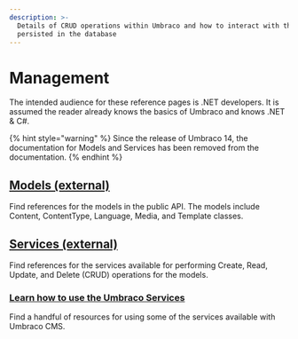 ```yaml
---
description: >-
  Details of CRUD operations within Umbraco and how to interact with the data
  persisted in the database
---
```


# Management

The intended audience for these reference pages is .NET developers. It is assumed the reader already knows the basics of Umbraco and knows .NET & C#.

{% hint style="warning" %}
Since the release of Umbraco 14, the documentation for Models and Services has been removed from the documentation.
{% endhint %}

## [Models (external)](https://apidocs.umbraco.com/v15/csharp/api/Umbraco.Cms.Core.Models.html)

Find references for the models in the public API. The models include Content, ContentType, Language, Media, and Template classes.

## [Services (external)](https://apidocs.umbraco.com/v15/csharp/api/Umbraco.Cms.Core.Services.html)

Find references for the services available for performing Create, Read, Update, and Delete (CRUD) operations for the models.

### [Learn how to use the Umbraco Services](using-services/)

Find a handful of resources for using some of the services available with Umbraco CMS.
